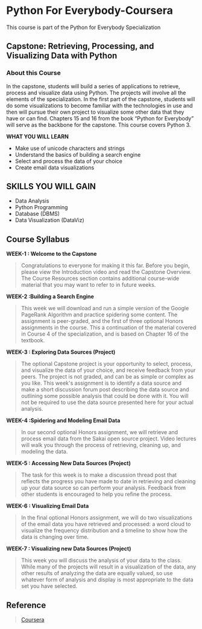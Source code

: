 # Python For Everybody-Coursera
This course is part of the Python for Everybody Specialization

##  Capstone: Retrieving, Processing, and Visualizing Data with Python
 

### About this Course
In the capstone, students will build a series of applications to retrieve, process and visualize data using Python.   The projects will involve all the elements of the specialization.  In the first part of the capstone, students will do some visualizations to become familiar with the technologies in use and then will pursue their own project to visualize some other data that they have or can find.  Chapters 15 and 16 from the book “Python for Everybody” will serve as the backbone for the capstone. This course covers Python 3.

**WHAT YOU WILL LEARN**
* Make use of unicode characters and strings
* Understand the basics of building a search engine
* Select and process the data of your choice
* Create email data visualizations

## SKILLS YOU WILL GAIN
* Data Analysis
* Python Programming
* Database (DBMS)
* Data Visualization (DataViz)

## Course Syllabus
**WEEK-1 : Welcome to the Capstone**
> Congratulations to everyone for making it this far. Before you begin, please view the Introduction video and read the Capstone Overview. The Course Resources section contains additional course-wide material that you may want to refer to in future weeks.

**WEEK-2 :Building a Search Engine**
> This week we will download and run a simple version of the Google PageRank Algorithm and practice spidering some content. The assignment is peer-graded, and the first of three optional Honors assignments in the course. This a continuation of the material covered in Course 4 of the specialization, and is based on Chapter 16 of the textbook.

**WEEK-3 : Exploring Data Sources (Project)**
> The optional Capstone project is your opportunity to select, process, and visualize the data of your choice, and receive feedback from your peers. The project is not graded, and can be as simple or complex as you like. This week's assignment is to identify a data source and make a short discussion forum post describing the data source and outlining some possible analysis that could be done with it. You will not be required to use the data source presented here for your actual analysis.

**WEEK-4 :Spidering and Modeling Email Data**
> In our second optional Honors assignment, we will retrieve and process email data from the Sakai open source project. Video lectures will walk you through the process of retrieving, cleaning up, and modeling the data.

**WEEK-5 : Accessing New Data Sources (Project)**
> The task for this week is to make a discussion thread post that reflects the progress you have made to date in retrieving and cleaning up your data source so can perform your analysis. Feedback from other students is encouraged to help you refine the process.

**WEEK-6 : Visualizing Email Data**
> In the final optional Honors assignment, we will do two visualizations of the email data you have retrieved and processed: a word cloud to visualize the frequency distribution and a timeline to show how the data is changing over time.

**WEEK-7 : Visualizing new Data Sources (Project)**
> This week you will discuss the analysis of your data to the class. While many of the projects will result in a visualization of the data, any other results of analyzing the data are equally valued, so use whatever form of analysis and display is most appropriate to the data set you have selected.

## Reference
> [Coursera](https://www.coursera.org/learn/python-data-visualization)
